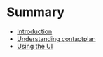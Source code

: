 # Summary

* [Introduction](README.md)
* [Understanding contactplan](UnderstandingContactplan.md)
* [Using the UI](UsingUI.md)


